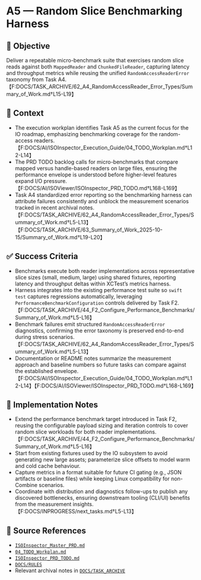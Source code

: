 # A5 — Random Slice Benchmarking Harness

## 🎯 Objective

Deliver a repeatable micro-benchmark suite that exercises random slice reads against both `MappedReader` and `ChunkedFileReader`, capturing latency and throughput metrics while reusing the unified `RandomAccessReaderError` taxonomy from Task A4.【F:DOCS/TASK_ARCHIVE/62_A4_RandomAccessReader_Error_Types/Summary_of_Work.md†L15-L19】

## 🧩 Context

- The execution workplan identifies Task A5 as the current focus for the IO roadmap, emphasizing benchmarking coverage
  for the random-access readers.【F:DOCS/AI/ISOInspector_Execution_Guide/04_TODO_Workplan.md†L12-L14】
- The PRD TODO backlog calls for micro-benchmarks that compare mapped versus handle-based readers on large files,
  ensuring the performance envelope is understood before higher-level features expand I/O
  pressure.【F:DOCS/AI/ISOViewer/ISOInspector_PRD_TODO.md†L168-L169】
- Task A4 standardized error reporting so the benchmarking harness can attribute failures consistently and unblock the
  measurement scenarios tracked in recent archival
  notes.【F:DOCS/TASK_ARCHIVE/62_A4_RandomAccessReader_Error_Types/Summary_of_Work.md†L5-L13】【F:DOCS/TASK_ARCHIVE/63_Summary_of_Work_2025-10-15/Summary_of_Work.md†L19-L20】

## ✅ Success Criteria

- Benchmarks execute both reader implementations across representative slice sizes (small, medium, large) using shared
  fixtures, reporting latency and throughput deltas within XCTest’s metrics harness.
- Harness integrates into the existing performance test suite so `swift test` captures regressions automatically, leveraging `PerformanceBenchmarkConfiguration` controls delivered by Task F2.【F:DOCS/TASK_ARCHIVE/44_F2_Configure_Performance_Benchmarks/Summary_of_Work.md†L5-L16】
- Benchmark failures emit structured `RandomAccessReaderError` diagnostics, confirming the error taxonomy is preserved end-to-end during stress scenarios.【F:DOCS/TASK_ARCHIVE/62_A4_RandomAccessReader_Error_Types/Summary_of_Work.md†L5-L13】
- Documentation or README notes summarize the measurement approach and baseline numbers so future tasks can compare
  against the established
  envelope.【F:DOCS/AI/ISOInspector_Execution_Guide/04_TODO_Workplan.md†L12-L14】【F:DOCS/AI/ISOViewer/ISOInspector_PRD_TODO.md†L168-L169】

## 🔧 Implementation Notes

- Extend the performance benchmark target introduced in Task F2, reusing the configurable payload sizing and iteration
  controls to cover random slice workloads for both reader
  implementations.【F:DOCS/TASK_ARCHIVE/44_F2_Configure_Performance_Benchmarks/Summary_of_Work.md†L5-L16】
- Start from existing fixtures used by the IO subsystem to avoid generating new large assets; parameterize slice offsets
  to model warm and cold cache behaviour.
- Capture metrics in a format suitable for future CI gating (e.g., JSON artifacts or baseline files) while keeping Linux
  compatibility for non-Combine scenarios.
- Coordinate with distribution and diagnostics follow-ups to publish any discovered bottlenecks, ensuring downstream
  tooling (CLI/UI) benefits from the measurement insights.【F:DOCS/INPROGRESS/next_tasks.md†L5-L13】

## 🧠 Source References

- [`ISOInspector_Master_PRD.md`](../AI/ISOViewer/ISOInspector_PRD_Full/ISOInspector_Master_PRD.md)
- [`04_TODO_Workplan.md`](../AI/ISOInspector_Execution_Guide/04_TODO_Workplan.md)
- [`ISOInspector_PRD_TODO.md`](../AI/ISOViewer/ISOInspector_PRD_TODO.md)
- [`DOCS/RULES`](../RULES)
- Relevant archival notes in [`DOCS/TASK_ARCHIVE`](../TASK_ARCHIVE)
